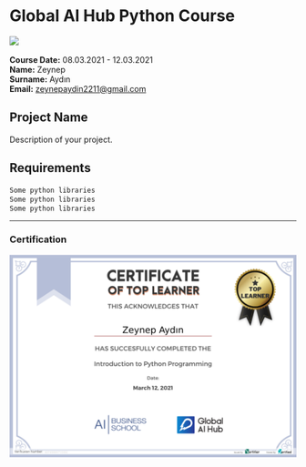 # Global AI Hub Python Course
![](img/newlogo.png)

**Course Date:** 08.03.2021 - 12.03.2021  
**Name:** Zeynep  
**Surname:** Aydın  
**Email:** zeynepaydin2211@gmail.com  


## Project Name
Description of your project.

## Requirements
```
Some python libraries
Some python libraries
Some python libraries
```
---

### Certification
![](img/TopLearnerCertificate.png)

